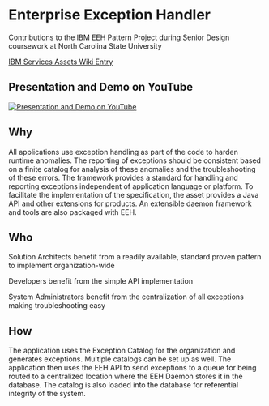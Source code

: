 # Enterprise Exception Handler
Contributions to the IBM EEH Pattern Project during Senior Design coursework at North Carolina State University

[IBM Services Assets Wiki Entry](https://www.ibm.com/developerworks/community/wikis/home?lang=en#!/wiki/0571da3f-2daa-4152-b791-11fb38aedd2e)

## Presentation and Demo on YouTube
[![Presentation and Demo on YouTube](http://img.youtube.com/vi/GNmirzBray0/0.jpg)](https://www.youtube.com/watch?v=GNmirzBray0 "Open Table EEH Pattern Open Project")

## Why
All applications use exception handling as part of the code to harden runtime anomalies. The reporting of exceptions should be consistent based on a finite catalog for analysis of these anomalies and the troubleshooting of these errors. The framework provides a standard for handling and reporting exceptions independent of application language or platform. To facilitate the implementation of the specification, the asset provides a Java API and other extensions for products. An extensible daemon framework and tools are also packaged with EEH.

## Who
Solution Architects benefit from a readily available, standard proven pattern to implement organization-wide

Developers benefit from the simple API implementation

System Administrators benefit from the centralization of all exceptions making troubleshooting easy

## How
The application uses the Exception Catalog for the organization and generates exceptions. Multiple catalogs can be set up as well. The application then uses the EEH API to send exceptions to a queue for being routed to a centralized location where the EEH Daemon stores it in the database. The catalog is also loaded into the database for referential integrity of the system. 
